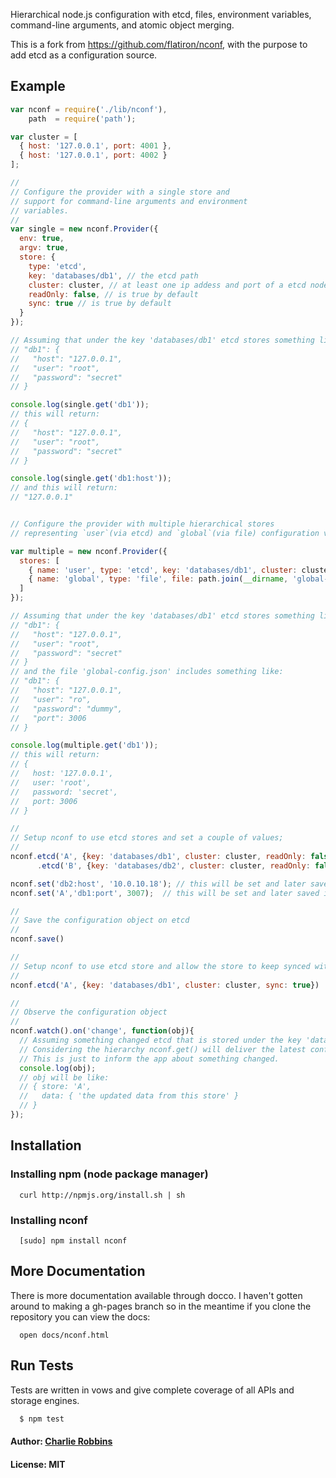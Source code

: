 Hierarchical node.js configuration with etcd, files, environment variables, command-line arguments, and atomic object merging.

This is a fork from https://github.com/flatiron/nconf, with the purpose to add etcd as a configuration source.

## Example

``` js
var nconf = require('./lib/nconf'),
    path  = require('path');

var cluster = [
  { host: '127.0.0.1', port: 4001 },
  { host: '127.0.0.1', port: 4002 }
];

//
// Configure the provider with a single store and
// support for command-line arguments and environment
// variables.
//
var single = new nconf.Provider({
  env: true,
  argv: true,
  store: {
    type: 'etcd',
    key: 'databases/db1', // the etcd path
    cluster: cluster, // at least one ip addess and port of a etcd node
    readOnly: false, // is true by default
    sync: true // is true by default
  }
});

// Assuming that under the key 'databases/db1' etcd stores something like:
// "db1": {
//   "host": "127.0.0.1",
//   "user": "root",
//   "password": "secret"
// }

console.log(single.get('db1'));
// this will return:
// {
//   "host": "127.0.0.1",
//   "user": "root",
//   "password": "secret"
// }

console.log(single.get('db1:host'));
// and this will return:
// "127.0.0.1"


// Configure the provider with multiple hierarchical stores
// representing `user`(via etcd) and `global`(via file) configuration values.

var multiple = new nconf.Provider({
  stores: [
    { name: 'user', type: 'etcd', key: 'databases/db1', cluster: cluster},
    { name: 'global', type: 'file', file: path.join(__dirname, 'global-config.json') }
  ]
});

// Assuming that under the key 'databases/db1' etcd stores something like:
// "db1": {
//   "host": "127.0.0.1",
//   "user": "root",
//   "password": "secret"
// }
// and the file 'global-config.json' includes something like:
// "db1": {
//   "host": "127.0.0.1",
//   "user": "ro",
//   "password": "dummy",
//   "port": 3006
// }

console.log(multiple.get('db1'));
// this will return:
// {
//   host: '127.0.0.1',
//   user: 'root',
//   password: 'secret',
//   port: 3006
// }

//
// Setup nconf to use etcd stores and set a couple of values;
//
nconf.etcd('A', {key: 'databases/db1', cluster: cluster, readOnly: false})
      .etcd('B', {key: 'databases/db2', cluster: cluster, readOnly: false})

nconf.set('db2:host', '10.0.10.18'); // this will be set and later saved in A and B
nconf.set('A','db1:port', 3007);  // this will be set and later saved in A

//
// Save the configuration object on etcd
//
nconf.save()

//
// Setup nconf to use etcd store and allow the store to keep synced with etcd.
//
nconf.etcd('A', {key: 'databases/db1', cluster: cluster, sync: true})

//
// Observe the configuration object
//
nconf.watch().on('change', function(obj){
  // Assuming something changed etcd that is stored under the key 'databases/db1'.
  // Considering the hierarchy nconf.get() will deliver the latest configuration.
  // This is just to inform the app about something changed.
  console.log(obj);
  // obj will be like:
  // { store: 'A',
  //   data: { 'the updated data from this store' }
  // }
});


```


## Installation

### Installing npm (node package manager)
```
  curl http://npmjs.org/install.sh | sh
```

### Installing nconf
```
  [sudo] npm install nconf
```

## More Documentation
There is more documentation available through docco. I haven't gotten around to making a gh-pages branch so in the meantime if you clone the repository you can view the docs:

```
  open docs/nconf.html
```

## Run Tests
Tests are written in vows and give complete coverage of all APIs and storage engines.

``` bash
  $ npm test
```

#### Author: [Charlie Robbins](http://nodejitsu.com)
#### License: MIT

[0]: http://github.com/indexzero/nconf-redis
